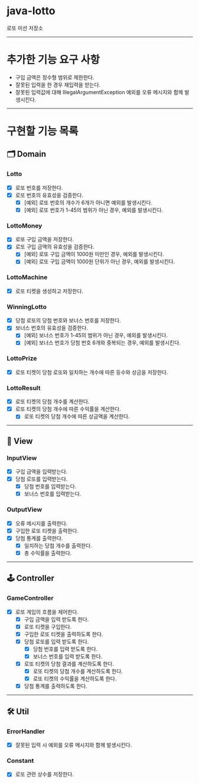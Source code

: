 # java-lotto

로또 미션 저장소

---

# 추가한 기능 요구 사항
- 구입 금액은 정수형 범위로 제한한다.
- 잘못된 입력을 한 경우 재입력을 받는다.
 - 잘못된 입력값에 대해 IllegalArgumentException 예외를 오류 메시지와 함께 발생시킨다.

---

# 구현할 기능 목록

## 🗂️ Domain

### Lotto
- [x] 로또 번호를 저장한다.
- [x] 로또 번호의 유효성을 검증한다.
  - [x] [예외] 로또 번호의 개수가 6개가 아니면 예외를 발생시킨다.
  - [x] [예외] 로또 번호가 1-45의 범위가 아닌 경우, 예외를 발생시킨다.

### LottoMoney
- [x] 로또 구입 금액을 저장한다.
- [x] 로또 구입 금액의 유효성을 검증한다.
  - [x] [예외] 로또 구입 금액이 1000원 미만인 경우, 예외를 발생시킨다.
  - [x] [예외] 로또 구입 금액이 1000원 단위가 아닌 경우, 예외를 발생시킨다.

### LottoMachine
- [x] 로또 티켓을 생성하고 저장한다.

### WinningLotto
- [x] 당첨 로또의 당첨 번호와 보너스 번호를 저장한다.
- [x] 보너스 번호의 유효성을 검증한다.
  - [x] [예외] 보너스 번호가 1-45의 범위가 아닌 경우, 예외를 발생시킨다.
  - [x] [예외] 보너스 번호가 당첨 번호 6개와 중복되는 경우, 예외를 발생시킨다.

### LottoPrize
- [x] 로또 티켓이 당첨 로또와 일치하는 개수에 따른 등수와 상금을 저장한다.

### LottoResult
- [x] 로또 티켓의 당첨 개수를 계산한다.
- [x] 로또 티켓의 당첨 개수에 따른 수익률을 계산한다.
  - [x] 로또 티켓의 당첨 개수에 따른 상금액을 계산한다.

---

## 👀 View

### InputView
- [x] 구입 금액을 입력받는다.
- [x] 당첨 로또를 입력받는다.
  - [x] 당첨 번호를 입력받는다.
  - [x] 보너스 번호를 입력받는다.

### OutputView
- [x] 오류 메시지를 출력한다.
- [x] 구입한 로또 티켓을 출력한다.
- [x] 당첨 통계를 출력한다.
  - [x] 일치하는 당첨 개수를 출력한다.
  - [x] 총 수익률을 출력한다.

---

## 🕹️ Controller

### GameController
- [x] 로또 게임의 흐름을 제어한다.
  - [x] 구입 금액을 입력 받도록 한다.
  - [x] 로또 티켓을 구입한다.
  - [x] 구입한 로또 티켓을 출력하도록 한다.
  - [x] 당첨 로또를 입력 받도록 한다.
    - [x] 당첨 번호를 입력 받도록 한다.
    - [x] 보너스 번호를 입력 받도록 한다.
  - [x] 로또 티켓의 당첨 결과를 계산하도록 한다.
    - [x] 로또 티켓의 당첨 개수를 계산하도록 한다.
    - [x] 로또 티켓의 수익률을 계산하도록 한다.
  - [x] 당첨 통계를 출력하도록 한다.

---
## 🛠 Util

### ErrorHandler
- [x] 잘못된 입력 시 예외를 오류 메시지와 함께 발생시킨다.

### Constant
- [x] 로또 관련 상수를 저장한다.

